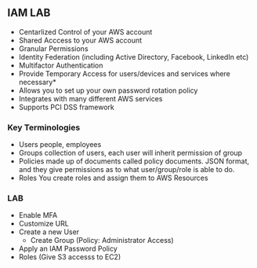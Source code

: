 
## IAM LAB
* Centarlized Control of your AWS account
* Shared Acccess to your AWS account
* Granular Permissions
* Identity Federation (including Active Directory, Facebook, LinkedIn etc)
* Multifactor Authentication
* Provide Temporary Access for users/devices and services where necessary* 
* Allows you to set up your own password rotation policy
* Integrates with many different AWS services
* Supports PCI DSS framework

### Key Terminologies
* Users
  people, employees
* Groups
  collection of users, each user will inherit permission of group
* Policies
  made up of documents called policy documents. JSON format, and they give permissions as to what user/group/role is able to do.
* Roles
  You create roles and assign them to AWS Resources

### LAB
* Enable MFA
* Customize URL
* Create a new User
  * Create Group (Policy: Administrator Access)
* Apply an IAM Password Policy
* Roles (Give S3 accesss to EC2)
